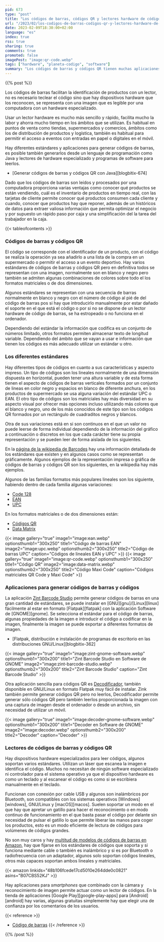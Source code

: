 ```yaml
---
pid: 673
type: "post"
title: "Los códigos de barras, códigos QR y lectores hardware de códigos"
url: "/2023/02/los-codigos-de-barras-codigos-qr-y-lectores-hardware-de-codigos/"
date: 2023-02-09T18:30:00+02:00
language: "es"
index: true
rss: true
sharing: true
comments: true
promoted: false
imagePost: "image:qr-code.webp"
tags: ["hardware", "planeta-codigo", "software"]
summary: "Los códigos de barras y códigos QR tienen muchas aplicaciones y son numerosos ámbitos en los que se usan por las ventajas que proporcionan, al ser una imagen legible por las máquinas permiten automatizar de forma rápida y sencilla una tarea tan anodina y mundana como la introducción de los códigos en la computadora. Los lectores hardware de códigos de barras y códigos QR funcionan realmente como un teclado, no necesitan de ningún controlador ni programa y son compatibles con cualquier sistema operativo. Hay varios estándares de códigos de barras y códigos QR con su propia representación gráfica impresa o gráfica, en función del estándar codifica diferente información numérica, alfanumérica y limitada o sin limitación en la cantidad de información."
---
```


{{% post %}}

Los códigos de barras facilitan la identificación de productos con un lector, no es necesario teclear el código sino que hay dispositivos hardware que los reconocen, se representa con una imagen que es legible por una computadora con un hardware especializado.

Usar un lector hardware es mucho más sencillo y rápido, facilita mucho la labor y ahorra mucho tiempo en los ámbitos que se utilizan. Es habitual en puntos de venta como tiendas, supermercados y comercios, ámbitos como los de distribución de productos y logística, también es habitual para permitir el acceso a eventos con entradas en papel o digitales en el móvil.

Hay diferentes estándares y aplicaciones para generar códigos de barras, es posible también generarlos desde un lenguaje de programación como Java y lectores de hardware especializado y programas de software para leerlos.

* [Generar códigos de barras y códigos QR con Java][blogbitix-674]

Dado que los códigos de barras son leídos y procesados por una computadora proporciona varias ventajas como conocer qué productos se están vendiendo, cuál es el inventario de productos en tiempo real, con las tarjetas de cliente permite conocer qué productos consumen cada cliente y cuando, conocer que productos hay que reponer, además de un históricos de datos para extraer valiosa información que permita optimizar el negocio y por supuesto un rápido paso por caja y una simplificación del la tarea del trabajador en la caja.

{{< tableofcontents >}}

### Códigos de barras y códigos QR

El código se corresponde con el identificador de un producto, con el código se realiza la operación ya sea añadirlo a una lista de la compra en un supermercado o permitir el acceso a un evento deportivo. Hay varios estándares de códigos de barras y códigos QR pero en definitiva todos se representan con una imagen, normalmente son en blanco y negro pero también se admiten algunas combinaciones de colores sobre todo el los formatos matriciales o de dos dimensiones.

Algunos estándares se representan con una secuencia de barras normalmente en blanco y negro con el número de código al pié de del código de barras pos si hay que introducirlo manualmente por estar dañado el soporte en el que está el código o por si no se dispone de un lector hardware de código de barras, se ha estropeado o no funciona en el ordenador.

Dependiendo del estándar la información que codifica es un conjunto de números limitado, otros formatos permiten almacenar texto de longitud variable. Dependiendo del ámbito que se vayan a usar e información que tienen los códigos es más adecuado utilizar un estándar u otro.

### Los diferentes estándares

Hay diferentes tipos de códigos en cuanto a sus características y aspecto impreso. Un tipo de códigos son los lineales normalmente de una dimensión dispuesta en horizontal, pueden tener una altura variable y de esta forma tienen el aspecto de códigos de barras verticales formados por un conjunto de lineas en color negro y espacios en blanco de diferente anchura, en los productos de supermercado se usa alguna variación del estándar UPC o EAN. El otro tipo de códigos son los matriciales hay más diversidad en su aspecto visual por ofrecer más opciones incluso utilizando más colores que el blanco y negro, uno de los más conocidos de este tipo son los códigos QR formados por un rectángulo de cuadraditos negros y blancos.

Otra de sus variaciones está en si son continuos en el que un valor no puede leerse de forma individual dependiendo de la información del gráfico a continuación o discretos en los que cada carácter tiene su propia representación y se pueden leer de forma aislada de los siguientes.

En la [página de la wikipedia de Barcodes](https://en.wikipedia.org/wiki/Barcode) hay una información detallada de los estándares que existen y en algunos casos como se representan gráficamente. Algunos ejemplos de la representación impresa o gráfica de códigos de barras y códigos QR son los siguientes, en la wikipedia hay más ejemplos.

Algunos de las familias formatos más populares lineales son los siguiente, habiendo dentro de cada familia algunas variaciones:

* [Code 128](https://en.wikipedia.org/wiki/Code_128)
* [EAN](https://en.wikipedia.org/wiki/International_Article_Number)
* [UPC](https://en.wikipedia.org/wiki/Universal_Product_Code)

En los formatos matriciales o de dos dimensiones están:

* [Códigos QR](https://en.wikipedia.org/wiki/QR_code)
* [Data Matrix](https://en.wikipedia.org/wiki/Data_Matrix)

{{< image
    gallery="true"
    image1="image:ean.webp" optionsthumb1="300x250" title1="Código de barras EAN"
    image2="image:upc.webp" optionsthumb2="300x250" title2="Código de barras UPC"
    caption="Códigos de lineales EAN y UPC" >}}
{{< image
    gallery="true"
    image1="image:qr-code.webp" optionsthumb1="300x250" title1="Código QR"
    image2="image:data-matrix.webp" optionsthumb2="300x250" title2="Código Maxi Code"
    caption="Códigos matriciales QR Code y Maxi Code" >}}

### Aplicaciones para generar códigos de barras y códigos

La aplicación [Zint Barcode Studio](https://flathub.org/apps/details/uk.org.zint.zint-qt) permite generar códigos de barras en una gran cantidad de estándares, se puede instalar en [GNU][gnu]/[Linux][linux] fácilmente al estar en formato [Flatpak][flatpak] con la aplicación Software de [GNOME][gnome]. Se selecciona el estándar para el código de barras, algunas propiedades de la imagen e introducir el código a codificar en la imagen, finalmente la imagen se puede exportar a diferentes formatos de imagen.

* [Flatpak, distribución e instalación de programas de escritorio en las distribuciones GNU/Linux][blogbitix-362]

{{< image
    gallery="true"
    image1="image:zint-gnome-software.webp" optionsthumb1="300x200" title1="Zint Barcode Studio en Software de GNOME"
    image2="image:zint-barcode-studio.webp" optionsthumb2="300x200" title2="Zint Barcode Studio"
    caption="Zint Barcode Studio" >}}

Otra aplicación sencilla para códigos QR es [Decodificador](https://flathub.org/apps/details/com.belmoussaoui.Decoder), también disponible en GNU/Linux en formato Flatpak muy fácil de instalar. Zink también permite generar códigos QR pero no leerlos, Decodificador permite generar sólo códigos QR pero también leerlos proporcionada la imagen con una captura de imagen desde el ordenador o desde un archivo, sin necesidad de utilizar un móvil.

{{< image
    gallery="true"
    image1="image:decoder-gnome-software.webp" optionsthumb1="300x200" title1="Decoder en Software de GNOME"
    image2="image:decoder.webp" optionsthumb2="300x200" title2="Decoder"
    caption="Decoder" >}}

### Lectores de códigos de barras y códigos QR

Hay dispositivos hardware especializados para leer códigos, algunos soportan varios estándares. Utilizan un láser que escanea la imagen e identifica el código. Muchos no necesitan de ningún software especializado ni controlador para el sistema operativo ya que el dispositivo hardware es como un teclado y al escanear el código es como si se escribiera manualmente en el teclado.

Funcionan con conexión por cable USB y algunos son inalámbricos por Bluetooth, son compatibles con los sistemas operativos [Windows][windows], GNU/Linux y [macOS][macos]. Suelen soportar un modo en el que hay que apretar un gatillo para hacer el reconocimiento o en modo continuo de funcionamiento en el que basta pasar el código por delante sin necesidad de pulsar el gatillo lo que permite liberar las manos para coger los productos, esto es un modo eficiente de lectura de códigos para volúmenes de códigos grandes.

No son muy caros y hay [multitud de modelos de códigos de barras en Amazon](https://amzn.to/3YCd1S3), hay que fijarse en los estándares de códigos que soporta y si funciona mediante cable o también es inalámbrico y si es por Bluetooth o radiofrecuencia con un adaptador, algunos solo soportan códigos lineales, otros más capaces soportan ambos lineales y matriciales.

{{< amazon
    linkids="48b106fcede17cd5010e264dde0c0821"
    asins="B07CBS52KJ" >}}

Hay aplicaciones para _smartphones_ que combinado con la cámara y reconocimiento de imagen permite actuar como un lector de códigos. En la tienda de aplicaciones [Google Play][google-play-apps] para [Android][android] hay varias, algunas gratuitas simplemente hay que elegir una de confianza por los comentarios de los usuarios.

{{< reference >}}
* [Código de barras](https://es.wikipedia.org/wiki/C%C3%B3digo_de_barras)
{{< /reference >}}

{{% /post %}}
